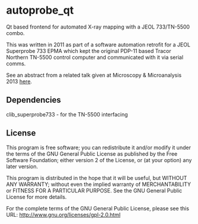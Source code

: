 # autoprobe_qt
Qt based frontend for automated X-ray mapping with a JEOL 733/TN-5500 combo.

This was written in 2011 as part of a software automation retrofit for a JEOL Superprobe 733 EPMA which kept the original PDP-11 based Tracor Northern TN-5500 control computer and communicated with it via serial comms.

See an abstract from a related talk given at Microscopy & Microanalysis 2013 [here](docs/M&M-2013-Abstract.pdf).

## Dependencies
clib_superprobe733 - for the TN-5500 interfacing

## License
This program is free software; you can redistribute it and/or modify
it under the terms of the GNU General Public License as published by
the Free Software Foundation; either version 2 of the License, or
(at your option) any later version.

This program is distributed in the hope that it will be useful,
but WITHOUT ANY WARRANTY; without even the implied warranty of
MERCHANTABILITY or FITNESS FOR A PARTICULAR PURPOSE.  See the
GNU General Public License for more details.

For the complete terms of the GNU General Public License, please see this URL:
http://www.gnu.org/licenses/gpl-2.0.html
